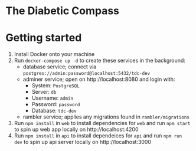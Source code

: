 # The Diabetic Compass

# Getting started

1) Install Docker onto your machine
2) Run `docker-compose up -d` to create these services in the background:
     - database service; connect via `postgres://admin:password@localhost:5432/tdc-dev`
     - adminer service; open on http://localhost:8080 and login with:
         - System: `PostgreSQL`
         - Server: `db`
         - Username: `admin`
         - Password: `password`
         - Database: `tdc-dev`
     - rambler service; applies any migrations found in `rambler/migrations`
3) Run `npm install` in `web` to install dependencies for `web` and run `npm start` to spin up web app locally on http://localhost:4200
4) Run `npm install` in `api` to install dependeices for `api` and run `npm run dev` to spin up api server locally on http://localhost:3000
